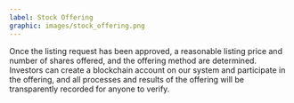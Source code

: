 ```yaml
---
label: Stock Offering
graphic: images/stock_offering.png
---
```

Once the listing request has been approved, a reasonable listing price and number of shares offered, and the offering method are determined. Investors can create a blockchain account on our system and participate in the offering, and all processes and results of the offering will be transparently recorded for anyone to verify.
